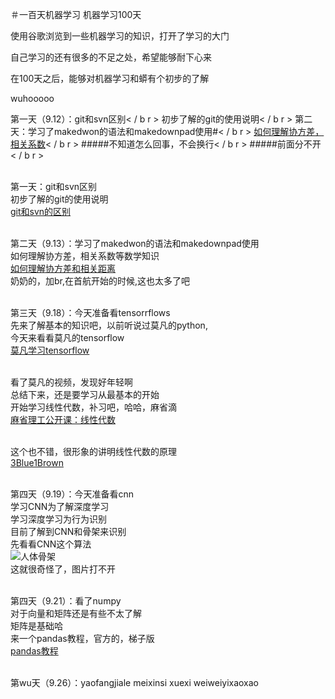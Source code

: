 ＃一百天机器学习
机器学习100天

使用谷歌浏览到一些机器学习的知识，打开了学习的大门

自己学习的还有很多的不足之处，希望能够耐下心来

在100天之后，能够对机器学习和蟒有个初步的了解

wuhooooo

第一天（9.12）：git和svn区别< / b r >
初步了解的git的使用说明< / b r >
第二天：学习了makedwon的语法和makedownpad使用#< / b r >
[如何理解协方差，相关系数](https://www.matongxue.com/madocs/568.html)< / b r >
#####不知道怎么回事，不会换行< / b r >
#####前面分不开< / b r >

<br>第一天：git和svn区别
<br>初步了解的git的使用说明
<br>[git和svn的区别](https://blog.csdn.net/ksp416/article/details/54407803)
 


<br>第二天（9.13）：学习了makedwon的语法和makedownpad使用
<br>如何理解协方差，相关系数等数学知识
<br>[如何理解协方差和相关距离](https://www.matongxue.com/madocs/568.html)
<br>奶奶的，加br,在首航开始的时候,这也太多了吧

<br>第三天（9.18）：今天准备看tensorrflows
<br>先来了解基本的知识吧，以前听说过莫凡的python,
<br>今天来看看莫凡的tensorflow 
<br>[莫凡学习tensorflow](https://www.matongxue.com/madocs/568.html)

<br>看了莫凡的视频，发现好年轻啊
<br>总结下来，还是要学习从最基本的开始
<br>开始学习线性代数，补习吧，哈哈，麻省滴
<br>[麻省理工公开课：线性代数](http://open.163.com/movie/2010/11/7/3/M6V0BQC4M_M6V29E773.html)

<br>这个也不错，很形象的讲明线性代数的原理
<br>[3Blue1Brown](https://www.bilibili.com/video/av6731067/?p=2)


<br>第四天（9.19）：今天准备看cnn
<br>学习CNN为了解深度学习
<br>学习深度学习为行为识别
<br>目前了解到CNN和骨架来识别
<br>先看看CNN这个算法
<br>![人体骨架](E:\人体行为识别\图片\人体骨架.png)
<br>这就很奇怪了，图片打不开


<br>第四天（9.21）：看了numpy
<br>对于向量和矩阵还是有些不太了解
<br>矩阵是基础哈
<br>来一个pandas教程，官方的，梯子版
<br>[pandas教程](http://pandas.pydata.org/pandas-docs/stable/dsintro.html#dsintro)

<br>第wu天（9.26）：yaofangjiale  meixinsi xuexi  weiweiyixaoxao 


